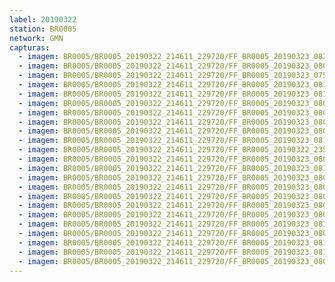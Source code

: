 ```yaml
---
label: 20190322
station: BR0005
network: GMN
capturas:
  - imagem: BR0005/BR0005_20190322_214611_229720/FF_BR0005_20190323_082509_251_0764160.fits_maxpixel.jpg
  - imagem: BR0005/BR0005_20190322_214611_229720/FF_BR0005_20190323_080640_383_0742144.fits_maxpixel.jpg
  - imagem: BR0005/BR0005_20190322_214611_229720/FF_BR0005_20190323_075053_042_0723712.fits_maxpixel.jpg
  - imagem: BR0005/BR0005_20190322_214611_229720/FF_BR0005_20190323_081057_311_0747264.fits_maxpixel.jpg
  - imagem: BR0005/BR0005_20190322_214611_229720/FF_BR0005_20190323_081422_264_0751360.fits_maxpixel.jpg
  - imagem: BR0005/BR0005_20190322_214611_229720/FF_BR0005_20190323_080810_805_0743936.fits_maxpixel.jpg
  - imagem: BR0005/BR0005_20190322_214611_229720/FF_BR0005_20190323_080914_826_0745216.fits_maxpixel.jpg
  - imagem: BR0005/BR0005_20190322_214611_229720/FF_BR0005_20190323_080237_977_0737792.fits_maxpixel.jpg
  - imagem: BR0005/BR0005_20190322_214611_229720/FF_BR0005_20190323_080849_218_0744704.fits_maxpixel.jpg
  - imagem: BR0005/BR0005_20190322_214611_229720/FF_BR0005_20190323_081044_494_0747008.fits_maxpixel.jpg
  - imagem: BR0005/BR0005_20190322_214611_229720/FF_BR0005_20190322_235749_412_0157440.fits_maxpixel.jpg
  - imagem: BR0005/BR0005_20190322_214611_229720/FF_BR0005_20190323_080627_549_0741888.fits_maxpixel.jpg
  - imagem: BR0005/BR0005_20190322_214611_229720/FF_BR0005_20190323_081031_718_0746752.fits_maxpixel.jpg
  - imagem: BR0005/BR0005_20190322_214611_229720/FF_BR0005_20190323_080523_518_0740608.fits_maxpixel.jpg
  - imagem: BR0005/BR0005_20190322_214611_229720/FF_BR0005_20190323_080653_950_0742400.fits_maxpixel.jpg
  - imagem: BR0005/BR0005_20190322_214611_229720/FF_BR0005_20190323_080732_355_0743168.fits_maxpixel.jpg
  - imagem: BR0005/BR0005_20190322_214611_229720/FF_BR0005_20190323_080225_197_0737536.fits_maxpixel.jpg
  - imagem: BR0005/BR0005_20190322_214611_229720/FF_BR0005_20190323_080837_256_0744448.fits_maxpixel.jpg
  - imagem: BR0005/BR0005_20190322_214611_229720/FF_BR0005_20190323_081630_351_0753920.fits_maxpixel.jpg
  - imagem: BR0005/BR0005_20190322_214611_229720/FF_BR0005_20190323_080250_792_0738048.fits_maxpixel.jpg
  - imagem: BR0005/BR0005_20190322_214611_229720/FF_BR0005_20190323_081409_449_0751104.fits_maxpixel.jpg
  - imagem: BR0005/BR0005_20190322_214611_229720/FF_BR0005_20190323_081643_159_0754176.fits_maxpixel.jpg
  - imagem: BR0005/BR0005_20190322_214611_229720/FF_BR0005_20190323_080719_541_0742912.fits_maxpixel.jpg
---
```

